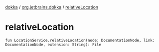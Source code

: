 [dokka](../index.md) / [org.jetbrains.dokka](index.md) / [relativeLocation](relativeLocation.md)

# relativeLocation

```
fun LocationService.relativeLocation(node: DocumentationNode, link: DocumentationNode, extension: String): File
```
